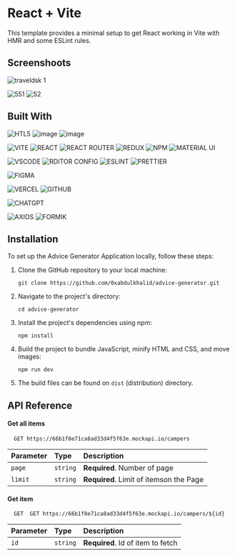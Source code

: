 # React + Vite

This template provides a minimal setup to get React working in Vite with HMR and some ESLint rules.

## Screenshoots


![traveldsk 1](https://github.com/user-attachments/assets/48b96c9c-d679-41bf-97af-80adf96fed2c)

![551](https://github.com/user-attachments/assets/0c8d399d-f99f-4097-be60-e745eca0ad87)
![52](https://github.com/user-attachments/assets/86b7e511-2865-4cf7-a595-432a8afae949)

## Built With
![HTL5](https://img.shields.io/badge/HTML5-E34F26?style=for-the-badge&logo=html5&logoColor=white)
![image](https://img.shields.io/badge/CSS3-1572B6?style=for-the-badge&logo=css3&logoColor=white)
![image](https://img.shields.io/badge/JavaScript-323330?style=for-the-badge&logo=javascript&logoColor=F7DF1E)

![VITE](https://img.shields.io/badge/Vite-B73BFE?style=for-the-badge&logo=vite&logoColor=FFD62E)
![REACT](https://img.shields.io/badge/React-20232A?style=for-the-badge&logo=react&logoColor=61DAFB)
![REACT ROUTER](https://img.shields.io/badge/React_Router-CA4245?style=for-the-badge&logo=react-router&logoColor=white)
![REDUX](https://img.shields.io/badge/Redux-593D88?style=for-the-badge&logo=redux&logoColor=white)
![NPM](https://img.shields.io/badge/npm-CB3837?style=for-the-badge&logo=npm&logoColor=white)
![MATERIAL UI](https://img.shields.io/badge/Material%20UI-007FFF?style=for-the-badge&logo=mui&logoColor=white)

![VSCODE](https://img.shields.io/badge/VSCode-0078D4?style=for-the-badge&logo=visual%20studio%20code&logoColor=white)
![RDITOR CONFIG](https://img.shields.io/badge/Editor%20Config-E0EFEF?style=for-the-badge&logo=editorconfig&logoColor=000)
![ESLINT](https://img.shields.io/badge/eslint-3A33D1?style=for-the-badge&logo=eslint&logoColor=white)
![PRETTIER](https://img.shields.io/badge/prettier-1A2C34?style=for-the-badge&logo=prettier&logoColor=F7BA3E)

![FIGMA](https://img.shields.io/badge/Figma-F24E1E?style=for-the-badge&logo=figma&logoColor=white)

![VERCEL](https://img.shields.io/badge/Vercel-000000?style=for-the-badge&logo=vercel&logoColor=white)
![GITHUB](https://img.shields.io/badge/GitHub-100000?style=for-the-badge&logo=github&logoColor=white)

![CHATGPT](https://img.shields.io/badge/ChatGPT-74aa9c?style=for-the-badge&logo=openai&logoColor=white)

![AXIOS](https://img.shields.io/badge/AXIOS-F24E1E)
![FORMIK](https://img.shields.io/badge/FORMIK-3A33D1)
## Installation

To set up the Advice Generator Application locally, follow these steps:

1. Clone the GitHub repository to your local machine:
    
    ```
    git clone https://github.com/0xabdulkhalid/advice-generator.git
    ```
    
2. Navigate to the project's directory:
    
    ```
    cd advice-generator
    ```
    
3. Install the project's dependencies using npm:
    
    ```
    npm install
    ```
    
4. Build the project to bundle JavaScript, minify HTML and CSS, and move images:
    
    ```
    npm run dev
    ```
    
5. The build files can be found on `dist` (distribution) directory.

## API Reference

#### Get all items

```http
  GET https://66b1f8e71ca8ad33d4f5f63e.mockapi.io/campers
```

| Parameter | Type     | Description                |
| :-------- | :------- | :------------------------- |
| `page` | `string` | **Required**. Number of page|
| `limit` | `string` | **Required**. Limit of itemson the Page|

#### Get item

```http
  GET  GET https://66b1f8e71ca8ad33d4f5f63e.mockapi.io/campers/${id}
```

| Parameter | Type     | Description                       |
| :-------- | :------- | :-------------------------------- |
| `id`      | `string` | **Required**. Id of item to fetch |
